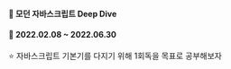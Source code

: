 #### :green_book: 모던 자바스크립트 Deep Dive
#### :calendar: 2022.02.08 ~ 2022.06.30

:star: 자바스크립트 기본기를 다지기 위해 1회독을 목표로 공부해보자
